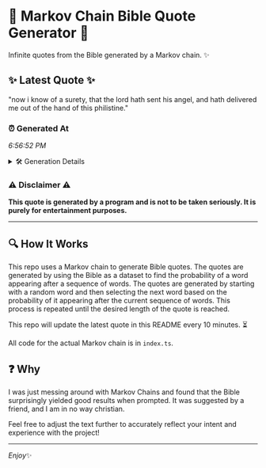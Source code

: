 # 📖 Markov Chain Bible Quote Generator 📖

Infinite quotes from the Bible generated by a Markov chain. ✨

## ✨ Latest Quote ✨
"now i know of a surety, that the lord hath sent his angel, and hath delivered me out of the hand of this philistine."

### ⏰ Generated At
*6:56:52 PM*

<details>
    <summary>🛠️ Generation Details</summary>
    <p>
        <strong>🌱 Seed:</strong> now<br>
        <strong>🔄 Iterations:</strong> 23<br>
        <strong>📜 Context History:</strong><br>[ now ]: i<br>[ now, i ]: know<br>[ now, i, know ]: of<br>[ now, i, know, of ]: a<br>[ now, i, know, of, a ]: surety,<br>[ now, i, know, of, a, surety, ]: that<br>[ i, know, of, a, surety,, that ]: the<br>[ know, of, a, surety,, that, the ]: lord<br>[ of, a, surety,, that, the, lord ]: hath<br>[ a, surety,, that, the, lord, hath ]: sent<br>[ surety,, that, the, lord, hath, sent ]: his<br>[ that, the, lord, hath, sent, his ]: angel,<br>[ the, lord, hath, sent, his, angel, ]: and<br>[ lord, hath, sent, his, angel,, and ]: hath<br>[ hath, sent, his, angel,, and, hath ]: delivered<br>[ sent, his, angel,, and, hath, delivered ]: me<br>[ his, angel,, and, hath, delivered, me ]: out<br>[ angel,, and, hath, delivered, me, out ]: of<br>[ and, hath, delivered, me, out, of ]: the<br>[ hath, delivered, me, out, of, the ]: hand<br>[ delivered, me, out, of, the, hand ]: of<br>[ me, out, of, the, hand, of ]: this<br>[ out, of, the, hand, of, this ]: philistine.<br>
    </p>
</details>

### ⚠️ Disclaimer ⚠️
**This quote is generated by a program and is not to be taken seriously. It is purely for entertainment purposes.**

---

## 🔍 How It Works

This repo uses a Markov chain to generate Bible quotes. The quotes are generated by using the Bible as a dataset to find the probability of a word appearing after a sequence of words. The quotes are generated by starting with a random word and then selecting the next word based on the probability of it appearing after the current sequence of words. This process is repeated until the desired length of the quote is reached.

This repo will update the latest quote in this README every 10 minutes. ⏳

All code for the actual Markov chain is in `index.ts`.

## ❓ Why

I was just messing around with Markov Chains and found that the Bible surprisingly yielded good results when prompted. 
It was suggested by a friend, and I am in no way christian.

Feel free to adjust the text further to accurately reflect your intent and experience with the project!

---

*Enjoy*✨
